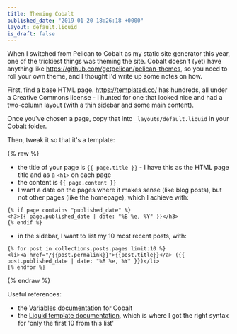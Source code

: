 ```yaml
---
title: Theming Cobalt
published_date: "2019-01-20 18:26:18 +0000"
layout: default.liquid
is_draft: false
---
```

When I switched from Pelican to Cobalt as my static site generator this year, one of the trickiest things was theming the site. Cobalt doesn't (yet) have anything like <https://github.com/getpelican/pelican-themes>, so you need to roll your own theme, and I thought I'd write up some notes on how.

First, find a base HTML page. <https://templated.co/> has hundreds, all under a Creative Commons license - I hunted for one that looked nice and had a two-column layout (with a thin sidebar and some main content).

Once you've chosen a page, copy that into `_layouts/default.liquid` in your Cobalt folder.

Then, tweak it so that it's a template:

{% raw %}
- the title of your page is `{{ page.title }}` - I have this as the HTML page title and as a `<h1>` on each page
- the content is `{{ page.content }}`
- I want a date on the pages where it makes sense (like blog posts), but not other pages (like the homepage), which I achieve with:

```
{% if page contains "published_date" %}
<h3>{{ page.published_date | date: "%B %e, %Y" }}</h3>
{% endif %}
```

- in the sidebar, I want to list my 10 most recent posts, with:

```
{% for post in collections.posts.pages limit:10 %}
<li><a href="/{{post.permalink}}">{{post.title}}</a> ({{ post.published_date | date: "%B %e, %Y" }})</li>
{% endfor %}
```
{% endraw %}

Useful references:

- the [Variables documentation](http://cobalt-org.github.io/docs/variables/) for Cobalt
- the [Liquid template documentation](https://shopify.github.io/liquid/tags/iteration/), which is where I got the right syntax for 'only the first 10 from this list'
